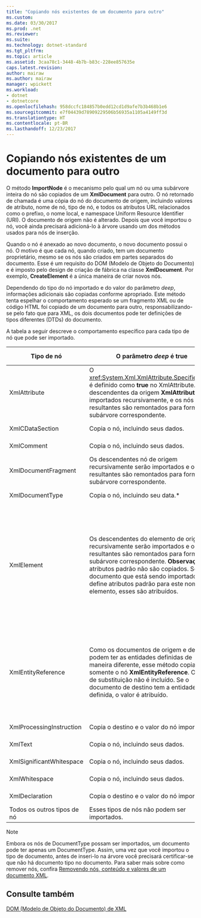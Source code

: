 ```yaml
---
title: "Copiando nós existentes de um documento para outro"
ms.custom: 
ms.date: 03/30/2017
ms.prod: .net
ms.reviewer: 
ms.suite: 
ms.technology: dotnet-standard
ms.tgt_pltfrm: 
ms.topic: article
ms.assetid: 3caa78c1-3448-4b7b-b83c-228ee857635e
caps.latest.revision: 
author: mairaw
ms.author: mairaw
manager: wpickett
ms.workload:
- dotnet
- dotnetcore
ms.openlocfilehash: 958dccfc184857b0edd12cd1d9afe7b3b468b1e6
ms.sourcegitcommit: e7f04439d78909229506b56935a1105a4149ff3d
ms.translationtype: HT
ms.contentlocale: pt-BR
ms.lasthandoff: 12/23/2017
---
```

# <a name="copying-existing-nodes-from-one-document-to-another"></a>Copiando nós existentes de um documento para outro
O método **ImportNode** é o mecanismo pelo qual um nó ou uma subárvore inteira do nó são copiados de um **XmlDocument** para outro. O nó retornado de chamada é uma cópia do nó do documento de origem, incluindo valores de atributo, nome de nó, tipo de nó, e todos os atributos URL relacionados como o prefixo, o nome local, e namespace Uniform Resource Identifier (URI). O documento de origem não é alterado. Depois que você importou o nó, você ainda precisará adicioná-lo à árvore usando um dos métodos usados para nós de inserção.  
  
 Quando o nó é anexado ao novo documento, o novo documento possui o nó. O motivo é que cada nó, quando criado, tem um documento proprietário, mesmo se os nós são criados em partes separados do documento. Esse é um requisito do DOM (Modelo de Objeto do Documento) e é imposto pelo design de criação de fábrica na classe **XmlDocument**. Por exemplo, **CreateElement** é a única maneira de criar novos nós.  
  
 Dependendo do tipo do nó importado e do valor do parâmetro *deep*, informações adicionais são copiadas conforme apropriado. Este método tenta espelhar o comportamento esperado se um fragmento XML ou de código HTML foi copiado de um documento para outro, responsabilizando-se pelo fato que para XML, os dois documentos pode ter definições de tipos diferentes (DTDs) do documento.  
  
 A tabela a seguir descreve o comportamento específico para cada tipo de nó que pode ser importado.  
  
|Tipo de nó|O parâmetro *deep* é true|O parâmetro *deep* é false|  
|---------------|------------------------------|-------------------------------|  
|XmlAttribute|O <xref:System.Xml.XmlAttribute.Specified%2A> é definido como **true** no XmlAttribute. Os descendentes da origem **XmlAttribute** são importados recursivamente, e os nós resultantes são remontados para formar a subárvore correspondente.|O parâmetro *deep* não se aplica a nós **XmlAttribute**, pois eles sempre levam seus filhos quando importados.|  
|XmlCDataSection|Copia o nó, incluindo seus dados.|Copia o nó, incluindo seus dados.|  
|XmlComment|Copia o nó, incluindo seus dados.|Copia o nó, incluindo seus dados.|  
|XmlDocumentFragment|Os descendentes nó de origem recursivamente serão importados e os nós resultantes são remontados para formar a subárvore correspondente.|Um **XmlDocumentFragment** vazio é criado.|  
|XmlDocumentType|Copia o nó, incluindo seu data.*|Copia o nó, incluindo seu data.*|  
|XmlElement|Os descendentes do elemento de origem recursivamente serão importados e os nós resultantes são remontados para formar a subárvore correspondente. **Observação:** os atributos padrão não são copiados. Se o documento que está sendo importado define atributos padrão para este nome de elemento, esses são atribuídos.|Os nós de atributo especificados do elemento de origem são importados, e os nós **XmlAttribute** gerados são anexados ao novo elemento. Os nós descendentes não são copiados. **Observação:** os atributos padrão não são copiados. Se o documento que está sendo importado define atributos padrão para este nome de elemento, esses são atribuídos.|  
|XmlEntityReference|Como os documentos de origem e destino podem ter as entidades definidas de maneira diferente, esse método copia somente o nó **XmlEntityReference**. O texto de substituição não é incluído. Se o documento de destino tem a entidade definida, o valor é atribuído.|Como os documentos de origem e destino podem ter as entidades definidas de maneira diferente, esse método copia somente o nó **XmlEntityReference**. O texto de substituição não é incluído. Se o documento de destino tem a entidade definida, o valor é atribuído.|  
|XmlProcessingInstruction|Copia o destino e o valor do nó importado.|Copia o destino e o valor do nó importado.|  
|XmlText|Copia o nó, incluindo seus dados.|Copia o nó, incluindo seus dados.|  
|XmlSignificantWhitespace|Copia o nó, incluindo seus dados.|Copia o nó, incluindo seus dados.|  
|XmlWhitespace|Copia o nó, incluindo seus dados.|Copia o nó, incluindo seus dados.|  
|XmlDeclaration|Copia o destino e o valor do nó importado.|Copia o destino e o valor do nó importado.|  
|Todos os outros tipos de nó|Esses tipos de nós não podem ser importados.|Esses tipos de nós não podem ser importados.|  
  
> [!NOTE]
>  Embora os nós de DocumentType possam ser importados, um documento pode ter apenas um DocumentType. Assim, uma vez que você importou o tipo de documento, antes de inseri-lo na árvore você precisará certificar-se que não há documento tipo no documento. Para saber mais sobre como remover nós, confira [Removendo nós, conteúdo e valores de um documento XML](../../../../docs/standard/data/xml/removing-nodes-content-and-values-from-an-xml-document.md).  
  
## <a name="see-also"></a>Consulte também  
 [DOM (Modelo de Objeto do Documento) de XML](../../../../docs/standard/data/xml/xml-document-object-model-dom.md)
